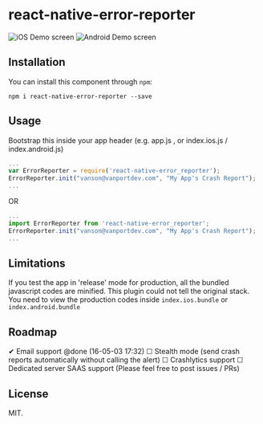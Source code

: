 # react-native-error-reporter



![iOS Demo screen](https://dl.dropboxusercontent.com/u/11386030/1.png)
![Android Demo screen](https://dl.dropboxusercontent.com/u/11386030/2.png)

## Installation
You can install this component through ``npm``:

```shell
npm i react-native-error-reporter --save
```

## Usage

Bootstrap this inside your app header (e.g. app.js , or index.ios.js / index.android.js)

```js
...
var ErrorReporter = require('react-native-error_reporter');
ErrorReporter.init("vanson@vanportdev.com", "My App's Crash Report");
...
```

OR

```js
...
import ErrorReporter from 'react-native-error_reporter';
ErrorReporter.init("vanson@vanportdev.com", "My App's Crash Report");
...
```

## Limitations

If you test the app in 'release' mode for production, all the bundled javascript codes are minified. This plugin could not tell the original stack. You need to view the production codes inside ```index.ios.bundle``` or ```index.android.bundle```


## Roadmap
✔ Email support @done (16-05-03 17:32)
☐ Stealth mode (send crash reports automatically without calling the alert)
☐ Crashlytics support
☐ Dedicated server SAAS support (Please feel free to post issues / PRs)


## License

MIT.
